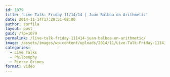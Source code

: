 ```yaml
---
id: 1079
title: 'Live Talk: Friday 11/14/14 | Juan Balboa on Arithmetic'
date: 2014-11-14T17:20:51-08:00
author: sorfila
layout: post
guid: /?p=1079
permalink: /live-talk-friday-111414-juan-balboa-on-arithmetic/
image: /assets/images/wp-content/uploads/2014/11/Live-Talk-Friday-111414-Juan-Balboa-on-Arithmetic.jpg
categories:
  - Live Talks
  - Philosophy
  - Pierre Grimes
format: video
---
```

